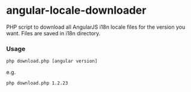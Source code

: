 angular-locale-downloader
=========================

PHP script to download all AngularJS i18n locale files for the version you want. Files are saved in i18n directory.

### Usage

```
php download.php [angular version]
```
e.g.
```
php download.php 1.2.23
```
